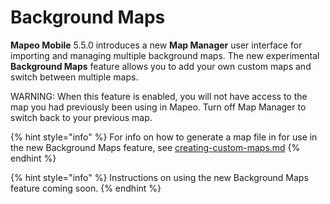 # Background Maps

**Mapeo Mobile** 5.5.0 introduces a new **Map Manager** user interface for importing and managing multiple background maps. The new experimental **Background Maps** feature allows you to add your own custom maps and switch between multiple maps.&#x20;

WARNING: When this feature is enabled, you will not have access to the map you had previously been using in Mapeo. Turn off Map Manager to switch back to your previous map.&#x20;

{% hint style="info" %}
For info on how to generate a map file in for use in the new Background Maps feature, see [creating-custom-maps.md](../../customization-options/custom-base-maps/creating-custom-maps/creating-custom-maps.md "mention")
{% endhint %}

{% hint style="info" %}
Instructions on using the new Background Maps feature coming soon.
{% endhint %}
